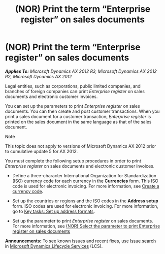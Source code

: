 ﻿---
title: (NOR) Print the term “Enterprise register” on sales documents
TOCTitle: (NOR) Print the term “Enterprise register” on sales documents
ms:assetid: 93482b33-2d8a-4303-8895-fd3e4ee3f496
ms:mtpsurl: https://technet.microsoft.com/en-us/library/Dn304979(v=AX.60)
ms:contentKeyID: 54899953
ms.date: 04/18/2014
mtps_version: v=AX.60
f1_keywords:
- NO - 00011
---

# (NOR) Print the term “Enterprise register” on sales documents 


_**Applies To:** Microsoft Dynamics AX 2012 R3, Microsoft Dynamics AX 2012 R2, Microsoft Dynamics AX 2012_

Legal entities, such as corporations, public limited companies, and branches of foreign companies can print *Enterprise register* on sales documents and electronic customer invoices.

You can set up the parameters to print *Enterprise register* on sales documents. You can then create and post customer transactions. When you print a sales document for a customer transaction, *Enterprise register* is printed on the sales document in the same language as that of the sales document.


> [!NOTE]
> <P>This topic does not apply to versions of Microsoft Dynamics AX 2012 prior to cumulative update 5 for AX 2012.</P>



You must complete the following setup procedures in order to print *Enterprise register* on sales documents and electronic customer invoices.

  - Define a three-character International Organization for Standardization (ISO) currency code for each currency in the **Currencies** form. This ISO code is used for electronic invoicing. For more information, see [Create a currency code](create-a-currency-code.md).

  - Set up the countries or regions and the ISO codes in the **Address setup** form. ISO codes are used for electronic invoicing. For more information, go to [Key tasks: Set up address formats](key-tasks-set-up-address-formats.md).

  - Set up the parameter to print *Enterprise register* on sales documents. For more information, see [(NOR) Select the parameter to print Enterprise register on sales documents](nor-select-the-parameter-to-print-enterprise-register-on-sales-documents.md)

  
**Announcements:** To see known issues and recent fixes, use [Issue search](http://go.microsoft.com/fwlink/?linkid=389258) in [Microsoft Dynamics Lifecycle Services](http://go.microsoft.com/fwlink/?linkid=306505) (LCS).

